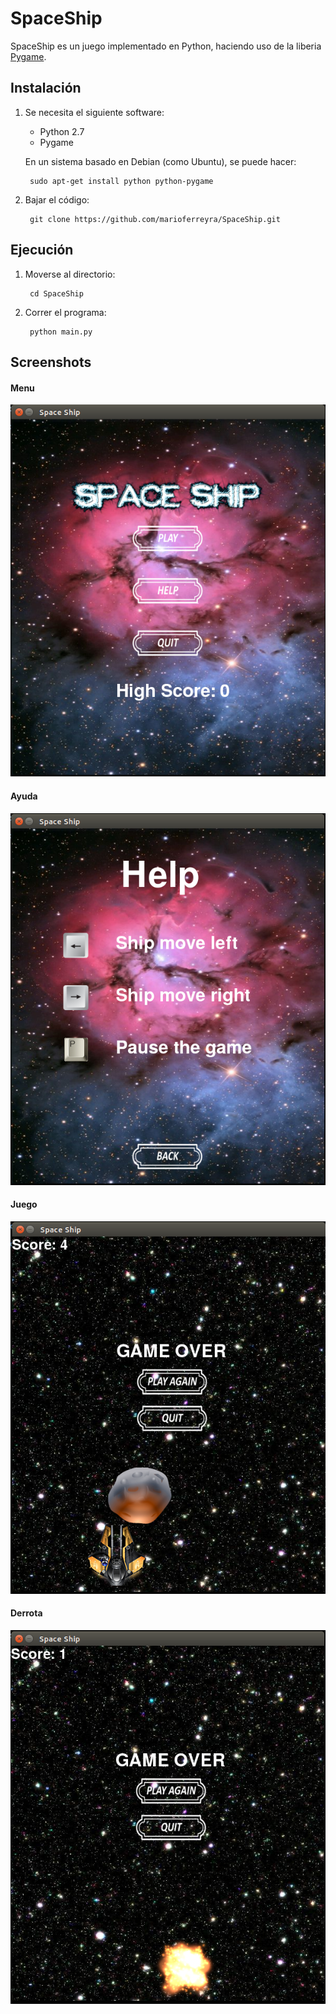 SpaceShip
=========
SpaceShip es un juego implementado en Python, haciendo uso de la liberia [Pygame].

Instalación
-----------
1. Se necesita el siguiente software:
    - Python 2.7
    - Pygame

    En un sistema basado en Debian (como Ubuntu), se puede hacer:

        sudo apt-get install python python-pygame

2. Bajar el código:

        git clone https://github.com/marioferreyra/SpaceShip.git


Ejecución
---------
1. Moverse al directorio:

        cd SpaceShip

2. Correr el programa:

        python main.py

Screenshots
-----------
#### Menu
![Menu][1]

#### Ayuda
![Ayuda][2]

#### Juego
![Juego][3]

#### Derrota
![Derrota][4]

<!-- Links -->
[Pygame]: https://www.pygame.org/news

<!-- Imagenes -->
[1]: screenshots/img01_menu.png
[2]: screenshots/img02_help.png
[3]: screenshots/img03_game.png
[4]: screenshots/img04_lose.png

